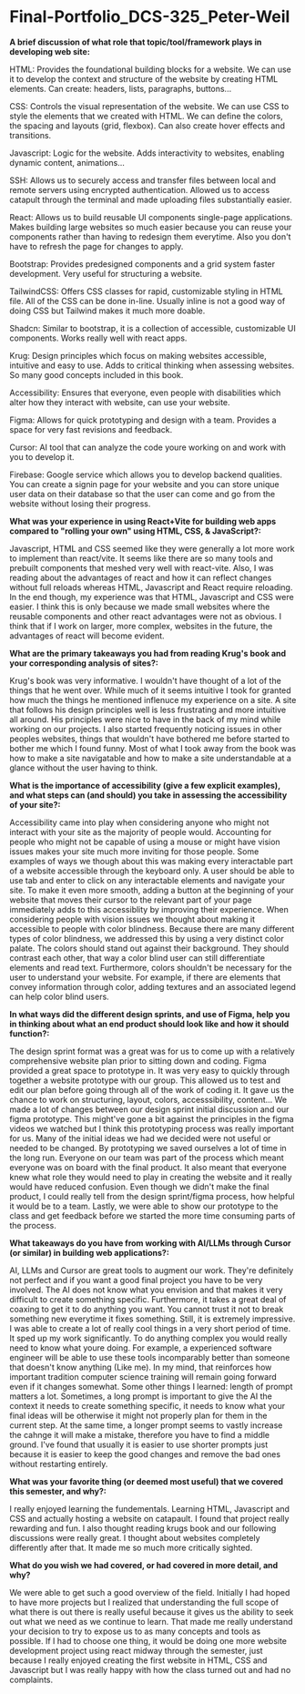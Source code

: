# Final-Portfolio_DCS-325_Peter-Weil

**A brief discussion of what role that topic/tool/framework plays in developing web site:**

  HTML:
    Provides the foundational building blocks for a website. We can use it to develop the context and structure of the website by creating HTML elements. Can create: headers, lists, paragraphs, buttons... 

  CSS:
    Controls the visual representation of the website. We can use CSS to style the elements that we created with HTML. We can define the colors, the spacing and layouts (grid, flexbox). Can also create hover effects and transitions.

  Javascript:
    Logic for the website. Adds interactivity to websites, enabling dynamic content, animations...
  
  SSH:
    Allows us to securely access and transfer files between local and remote servers using encrypted authentication. Allowed us to access catapult through the terminal and made uploading files substantially easier. 

  React: 
    Allows us to build reusable UI components single-page applications. Makes building large websites so much easier because you can reuse your components rather than having to redesign them everytime. Also you don't have to refresh the page for changes to apply.

  Bootstrap: 
    Provides predesigned components and a grid system faster development. Very useful for structuring a website.

  TailwindCSS: 
    Offers CSS classes for rapid, customizable styling in HTML file. All of the CSS can be done in-line. Usually inline is not a good way of doing CSS but Tailwind makes it much more doable.

  Shadcn:
    Similar to bootstrap, it is a collection of accessible, customizable UI components. Works really well with react apps.

  Krug:
    Design principles which focus on making websites accessible, intuitive and easy to use. Adds to critical thinking when assessing websites. So many good concepts included in this book.

  Accessibility:
    Ensures that everyone, even people with disabilities which alter how they interact with website, can use your website.

  Figma:
    Allows for quick prototyping and design with a team. Provides a space for very fast revisions and feedback. 

  Cursor:
    AI tool that can analyze the code youre working on and work with you to develop it. 

  Firebase:
    Google service which allows you to develop backend qualities. You can create a signin page for your website and you can store unique user data on their database so that the user can come and go from the website without losing their progress.

**What was your experience in using React+Vite for building web apps compared to "rolling your own" using HTML, CSS, & JavaScript?:**

  Javascript, HTML and CSS seemed like they were generally a lot more work to implement than react/vite. It seems like there are so many tools and prebuilt components that meshed very well with react-vite. Also, I was reading about the advantages of react and how it can reflect changes without full reloads whereas HTML, Javascript and React require reloading. In the end though, my experience was that HTML, Javascript and CSS were easier. I think this is only because we made small websites where the reusable components and other react advantages were not as obvious. I think that if I work on larger, more complex, websites in the future, the advantages of react will become evident. 

**What are the primary takeaways you had from reading Krug's book and your corresponding analysis of sites?:**

  Krug's book was very informative. I wouldn't have thought of a lot of the things that he went over. While much of it seems intuitive I took for granted how much the things he mentioned inflenuce my experience on a site. A site that follows his design principles well is less frustrating and more intuitive all around. His principles were nice to have in the back of my mind while working on our projects. I also started frequently noticing issues in other peoples websites, things that wouldn't have bothered me before started to bother me which I found funny. Most of what I took away from the book was how to make a site navigatable and how to make a site understandable at a glance without the user having to think.

**What is the importance of accessibility (give a few explicit examples), and what steps can (and should) you take in assessing the accessibility of your site?:**

  Accessibility came into play when considering anyone who might not interact with your site as the majority of people would. Accounting for people who might not be capable of using a mouse or might have vision issues makes your site much more inviting for those people. Some examples of ways we though about this was making every interactable part of a website accessible through the keyboard only. A user should be able to use tab and enter to click on any interactable elements and navigate your site. To make it even more smooth, adding a button at the beginning of your website that moves their cursor to the relevant part of your page immediately adds to this accessiblity by improving their experience. When considering people with vision issues we thought about making it accessible to people with color blindness. Because there are many different types of color blindness, we addressed this by using a very distinct color palate. The colors should stand out against their background. They should contrast each other, that way a color blind user can still differentiate elements and read text. Furthermore, colors shouldn't be necessary for the user to understand your website. For example, if there are elements that convey information through color, adding textures and an associated legend can help color blind users. 

**In what ways did the different design sprints, and use of Figma, help you in thinking about what an end product should look like and how it should function?:**

  The design sprint format was a great was for us to come up with a relatively comprehensive website plan prior to sitting down and coding. Figma provided a great space to prototype in. It was very easy to quickly through together a website prototype with our group. This allowed us to test and edit our plan before going through all of the work of coding it. It gave us the chance to work on structuring, layout, colors, accesssibility, content... We made a lot of changes between our design sprint initial discussion and our figma prototype. This might've gone a bit against the principles in the figma videos we watched but I think this prototyping process was really important for us. Many of the initial ideas we had we decided were not useful or needed to be changed. By prototyping we saved ourselves a lot of time in the long run. Everyone on our team was part of the process which meant everyone was on board with the final product. It also meant that everyone knew what role they would need to play in creating the website and it really would have reduced confusion. Even though we didn't make the final product, I could really tell from the design sprint/figma process, how helpful it would be to a team. Lastly, we were able to show our prototype to the class and get feedback before we started the more time consuming parts of the process.

**What takeaways do you have from working with AI/LLMs through Cursor (or similar) in building web applications?:**

  AI, LLMs and Cursor are great tools to augment our work. They're definitely not perfect and if you want a good final project you have to be very involved. The AI does not know what you envision and that makes it very difficult to create something specific. Furthermore, it takes a great deal of coaxing to get it to do anything you want. You cannot trust it not to break something new everytime it fixes something. Still, it is extremely impressive. I was able to create a lot of really cool things in a very short period of time. It sped up my work significantly. To do anything complex you would really need to know what youre doing. For example, a experienced software engineer will be able to use these tools incomparably better than someone that doesn't know anything (Like me). In my mind, that reinforces how important tradition computer science training will remain going forward even if it changes somewhat. Some other things I learned: length of prompt matters a lot. Sometimes, a long prompt is important to give the AI the context it needs to create something specific, it needs to know what your final ideas will be otherwise it might not properly plan for them in the current step. At the same time, a longer prompt seems to vastly increase the cahnge it will make a mistake, therefore you have to find a middle ground. I've found that usually it is easier to use shorter prompts just because it is easier to keep the good changes and remove the bad ones without restarting entirely. 

  
**What was your favorite thing (or deemed most useful) that we covered this semester, and why?:**

  I really enjoyed learning the fundementals. Learning HTML, Javascript and CSS and actually hosting a website on catapault. I found that project really rewarding and fun. I also thought reading krugs book and our following discussions were really great. I thought about websites completely differently after that. It made me so much more critically sighted.

**What do you wish we had covered, or had covered in more detail, and why?**

  We were able to get such a good overview of the field. Initially I had hoped to have more projects but I realized that understanding the full scope of what there is out there is really useful because it gives us the ability to seek out what we need as we continue to learn. That made me really understand your decision to try to expose us to as many concepts and tools as possible. If I had to choose one thing, it would be doing one more website development project using react midway through the semester, just because I really enjoyed creating the first website in HTML, CSS and Javascript but I was really happy with how the class turned out and had no complaints. 
